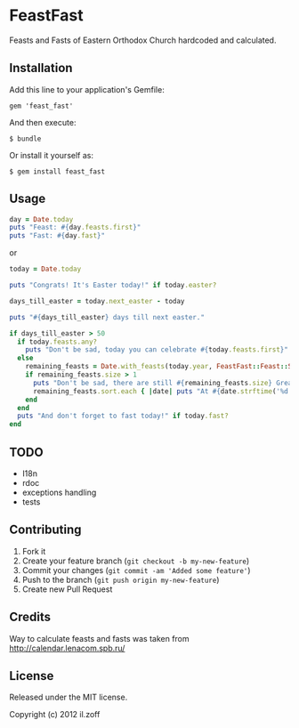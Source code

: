 # FeastFast

Feasts and Fasts of Eastern Orthodox Church hardcoded and calculated.

## Installation

Add this line to your application's Gemfile:

    gem 'feast_fast'

And then execute:

    $ bundle

Or install it yourself as:

    $ gem install feast_fast

## Usage

``` ruby
day = Date.today
puts "Feast: #{day.feasts.first}"
puts "Fast: #{day.fast}"
```
or 

``` ruby
today = Date.today

puts "Congrats! It's Easter today!" if today.easter?

days_till_easter = today.next_easter - today

puts "#{days_till_easter} days till next easter."

if days_till_easter > 50
  if today.feasts.any?
    puts "Don't be sad, today you can celebrate #{today.feasts.first}"
  else
    remaining_feasts = Date.with_feasts(today.year, FeastFast::Feast::STATUS::TWELVE).select{ |feast_day| feast_day > today }
    if remaining_feasts.size > 1
      puts "Don't be sad, there are still #{remaining_feasts.size} Great Feasts in this year:"
      remaining_feasts.sort.each { |date| puts "At #{date.strftime('%d %b')}: #{date.feasts.first}" }
    end
  end
  puts "And don't forget to fast today!" if today.fast?
end
```

## TODO

- I18n
- rdoc
- exceptions handling
- tests

## Contributing

1. Fork it
2. Create your feature branch (`git checkout -b my-new-feature`)
3. Commit your changes (`git commit -am 'Added some feature'`)
4. Push to the branch (`git push origin my-new-feature`)
5. Create new Pull Request

## Credits 

Way to calculate feasts and fasts was taken from http://calendar.lenacom.spb.ru/

## License

Released under the MIT license.

Copyright (c) 2012 il.zoff